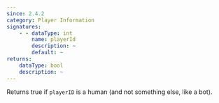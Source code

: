 ```yaml
---
since: 2.4.2
category: Player Information
signatures:
    - - dataType: int
        name: playerId
        description: ~
        default: ~
returns:
    dataType: bool
    description: ~
---
```


Returns true if `playerID` is a human (and not something else, like a bot).
